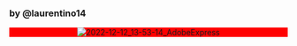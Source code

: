 ### by @laurentino14

<div style="width:100%; text-align:center;background:red;">

![2022-12-12_13-53-14_AdobeExpress](https://user-images.githubusercontent.com/83848032/207106583-15429fb1-3a47-44fc-b134-3a9c1f479a80.gif)

</div>
